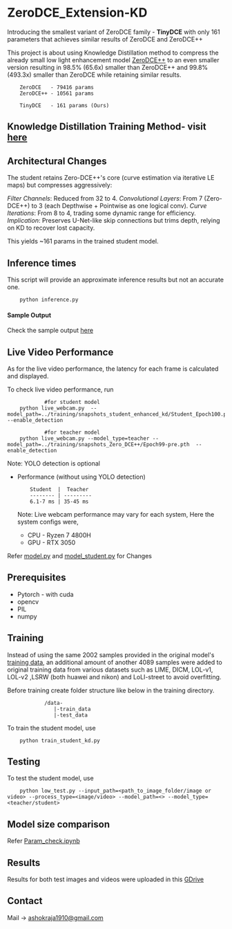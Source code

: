
# ZeroDCE_Extension-KD

Introducing the smallest variant of ZeroDCE family - **TinyDCE** with only 161 parameters that achieves similar results of ZeroDCE and ZeroDCE++

This project is about using Knowledge Distillation method to compress the already small low light enhancement model [ZeroDCE++](https://github.com/Li-Chongyi/Zero-DCE_extension.git) to an even smaller version resulting in 98.5% (65.6x) smaller than ZeroDCE++ and 99.8% (493.3x) smaller than ZeroDCE while retaining similar results.

        ZeroDCE   - 79416 params
        ZeroDCE++ - 10561 params

        TinyDCE   - 161 params (Ours)

## Knowledge Distillation Training Method- visit [here](https://github.com/Ashok-19/TinyDCE/blob/bbd0cb20cf0a780499f56cc79b709ebac495b40e/sample_output.txt)

## Architectural Changes
The student retains Zero-DCE++'s core (curve estimation via iterative LE maps) but compresses aggressively:

_Filter Channels_: Reduced from 32 to 4.
_Convolutional Layers_: From 7 (Zero-DCE++) to 3 (each Depthwise + Pointwise as one logical conv).
_Curve Iterations_: From 8 to 4, trading some dynamic range for efficiency.
_Implication_: Preserves U-Net-like skip connections but trims depth, relying on KD to recover lost capacity.

This yields ~161 params in the trained student model.



## Inference times

This script will provide an approximate inference results but not an accurate one.

        python inference.py 

#### Sample Output

Check the sample output [here](https://github.com/Ashok-19/TinyDCE/blob/bbd0cb20cf0a780499f56cc79b709ebac495b40e/sample_output.txt)

## Live Video Performance

As for the live video performance, the latency for each frame is calculated and displayed.

To check live video performance, run

                #for student model
        python live_webcam.py  --model_path=../training/snapshots_student_enhanced_kd/Student_Epoch100.pth  --enable_detection

                #for teacher model
        python live_webcam.py --model_type=teacher --model_path=../training/snapshots_Zero_DCE++/Epoch99-pre.pth  --enable_detection

Note: YOLO detection is optional

* Performance (without using YOLO detection)
  
          Student  |  Teacher
          -------- | ---------
          6.1-7 ms | 35-45 ms

  Note: Live webcam performance may vary for each system, Here the system configs were,
  * CPU - Ryzen 7 4800H
  * GPU - RTX 3050
          

Refer [model.py]() and [model_student.py]() for Changes

## Prerequisites

* Pytorch - with cuda 
* opencv
* PIL
* numpy

## Training

Instead of using the same 2002 samples provided in the original model's [training data](https://github.com/Li-Chongyi/Zero-DCE_extension/tree/09f202b690f82da939b8e6ec8535960ae97ad8bd/Zero-DCE%2B%2B/data), an additional amount of another 4089 samples were added to original training data from various datasets such as LIME, DICM, LOL-v1, LOL-v2 ,LSRW (both huawei and nikon) and LoLI-street to avoid overfitting.


Before training create folder structure like below in the training directory.

                /data-
                   |-train_data
                   |-test_data


To train the student model, use

        python train_student_kd.py


## Testing

To test the student model, use

        python low_test.py --input_path=<path_to_image_folder/image or video> --process_type=<image/video> --model_path=<> --model_type=<teacher/student>


## Model size comparison

Refer [Param_check.ipynb]()

## Results

Results for both test images and videos were uploaded in this [GDrive]()


## Contact

Mail -> ashokraja1910@gmail.com

